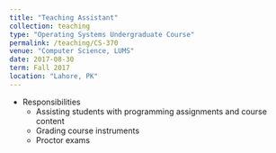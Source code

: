 ```yaml
---
title: "Teaching Assistant"
collection: teaching
type: "Operating Systems Undergraduate Course"
permalink: /teaching/CS-370
venue: "Computer Science, LUMS"
date: 2017-08-30
term: Fall 2017
location: "Lahore, PK"
---
```


* Responsibilities
  * Assisting students with programming assignments and course content
  * Grading course instruments
  * Proctor exams
